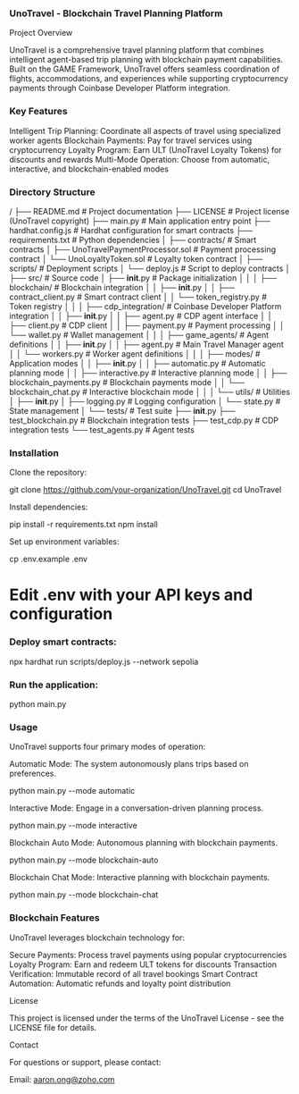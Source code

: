 ### UnoTravel - Blockchain Travel Planning Platform
Project Overview

UnoTravel is a comprehensive travel planning platform that combines intelligent agent-based trip planning with blockchain payment capabilities. Built on the GAME Framework, UnoTravel offers seamless coordination of flights, accommodations, and experiences while supporting cryptocurrency payments through Coinbase Developer Platform integration.

### Key Features

Intelligent Trip Planning: Coordinate all aspects of travel using specialized worker agents
Blockchain Payments: Pay for travel services using cryptocurrency
Loyalty Program: Earn ULT (UnoTravel Loyalty Tokens) for discounts and rewards
Multi-Mode Operation: Choose from automatic, interactive, and blockchain-enabled modes

### Directory Structure

/
├── README.md                  # Project documentation
├── LICENSE                    # Project license (UnoTravel copyright)
├── main.py                    # Main application entry point
├── hardhat.config.js          # Hardhat configuration for smart contracts
├── requirements.txt           # Python dependencies
│
├── contracts/                 # Smart contracts
│   ├── UnoTravelPaymentProcessor.sol  # Payment processing contract
│   └── UnoLoyaltyToken.sol            # Loyalty token contract
│
├── scripts/                   # Deployment scripts
│   └── deploy.js              # Script to deploy contracts
│
├── src/                       # Source code
│   ├── __init__.py            # Package initialization
│   │
│   ├── blockchain/            # Blockchain integration
│   │   ├── __init__.py
│   │   ├── contract_client.py # Smart contract client
│   │   └── token_registry.py  # Token registry
│   │
│   ├── cdp_integration/       # Coinbase Developer Platform integration
│   │   ├── __init__.py
│   │   ├── agent.py           # CDP agent interface
│   │   ├── client.py          # CDP client
│   │   ├── payment.py         # Payment processing
│   │   └── wallet.py          # Wallet management
│   │
│   ├── game_agents/           # Agent definitions
│   │   ├── __init__.py
│   │   ├── agent.py           # Main Travel Manager agent
│   │   └── workers.py         # Worker agent definitions
│   │
│   ├── modes/                 # Application modes
│   │   ├── __init__.py
│   │   ├── automatic.py       # Automatic planning mode
│   │   ├── interactive.py     # Interactive planning mode
│   │   ├── blockchain_payments.py     # Blockchain payments mode
│   │   └── blockchain_chat.py         # Interactive blockchain mode
│   │
│   └── utils/                 # Utilities
│       ├── __init__.py
│       ├── logging.py         # Logging configuration
│       └── state.py           # State management
│
└── tests/                     # Test suite
    ├── __init__.py
    ├── test_blockchain.py     # Blockchain integration tests
    ├── test_cdp.py            # CDP integration tests
    └── test_agents.py         # Agent tests

### Installation

Clone the repository:

git clone https://github.com/your-organization/UnoTravel.git
cd UnoTravel

Install dependencies:

pip install -r requirements.txt
npm install

Set up environment variables:

cp .env.example .env
# Edit .env with your API keys and configuration

### Deploy smart contracts:

npx hardhat run scripts/deploy.js --network sepolia

### Run the application:

python main.py

### Usage

UnoTravel supports four primary modes of operation:

Automatic Mode: The system autonomously plans trips based on preferences.

python main.py --mode automatic

Interactive Mode: Engage in a conversation-driven planning process.

python main.py --mode interactive

Blockchain Auto Mode: Autonomous planning with blockchain payments.

python main.py --mode blockchain-auto

Blockchain Chat Mode: Interactive planning with blockchain payments.

python main.py --mode blockchain-chat

### Blockchain Features

UnoTravel leverages blockchain technology for:

Secure Payments: Process travel payments using popular cryptocurrencies
Loyalty Program: Earn and redeem ULT tokens for discounts
Transaction Verification: Immutable record of all travel bookings
Smart Contract Automation: Automatic refunds and loyalty point distribution



License

This project is licensed under the terms of the UnoTravel License - see the LICENSE file for details.

Contact

For questions or support, please contact:

Email: aaron.ong@zoho.com
